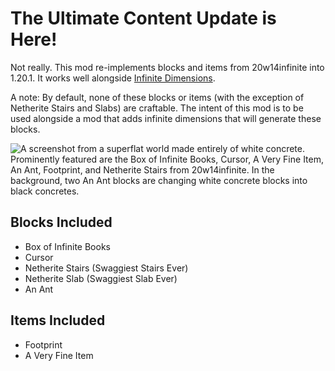 # The Ultimate Content Update is Here!
Not really. This mod re-implements blocks and items from 20w14infinite into 1.20.1. It works well alongside [Infinite Dimensions](https://modrinth.com/mod/infinite-dimensions).

A note: By default, none of these blocks or items (with the exception of Netherite Stairs and Slabs) are craftable. The intent of this mod is to be used alongside a mod that adds infinite dimensions that will generate these blocks.

![A screenshot from a superflat world made entirely of white concrete. Prominently featured are the Box of Infinite Books, Cursor, A Very Fine Item, An Ant, Footprint, and Netherite Stairs from 20w14infinite. In the background, two An Ant blocks are changing white concrete blocks into black concretes.](https://github.com/cassiancc/Ultimate-Content-Mod/assets/106419675/fe0fe72f-5f81-49a4-9b8b-91a4f4a61794)


## Blocks Included
- Box of Infinite Books
- Cursor
- Netherite Stairs (Swaggiest Stairs Ever)
- Netherite Slab (Swaggiest Slab Ever)
- An Ant

## Items Included
- Footprint
- A Very Fine Item
